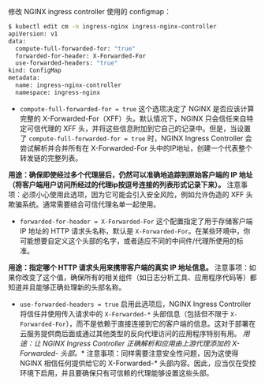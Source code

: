 修改 NGINX ingress controller 使用的 configmap：
```sh
$ kubectl edit cm -n ingress-nginx ingress-nginx-controller
apiVersion: v1
data:
  compute-full-forwarded-for: "true"
  forwarded-for-header: X-Forwarded-For
  use-forwarded-headers: "true"
kind: ConfigMap
metadata:
  name: ingress-nginx-controller
  namespace: ingress-nginx
```
- `compute-full-forwarded-for = true`
这个选项决定了 NGINX 是否应该计算完整的 X-Forwarded-For（XFF）头。默认情况下，NGINX 只会信任来自特定可信代理的 XFF 头，并将这些信息附加到它自己的记录中。但是，当设置了 `compute-full-forwarded-for = true` 时，NGINX Ingress Controller 会尝试解析并合并所有在 X-Forwarded-For 头中的IP地址，创建一个代表整个转发链的完整列表。

**用途：确保即使经过多个代理层后，仍然可以准确地追踪到原始客户端的 IP 地址（将客户端用户访问所经过的代理ip按逗号连接的列表形式记录下来）。**
注意事项：必须小心使用此选项，因为它可能会引入安全风险，例如允许伪造的 XFF 头欺骗系统。通常需要结合可信代理名单一起使用。

-  `forwarded-for-header = X-Forwarded-For`
这个配置指定了用于存储客户端 IP 地址的 HTTP 请求头名称，默认是 `X-Forwarded-For`。在某些环境中，你可能想要自定义这个头部的名字，或者适应不同的中间件/代理所使用的标准。

**用途：指定哪个 HTTP 请求头用来携带客户端的真实 IP 地址信息。**
注意事项：如果你改变了这个值，确保所有的相关组件（如日志分析工具、应用程序代码等）都知道并且能够正确处理新的头部名称。

- `use-forwarded-headers = true`
启用此选项后，NGINX Ingress Controller 将信任并使用传入请求中的 `X-Forwarded-*` 头部信息（包括但不限于 `X-Forwarded-For`），而不是依赖于直接连接到它的客户端的信息。这对于部署在云服务提供商后面或通过其他类型的反向代理访问的应用程序特别有用。
**用途：让 NGINX Ingress Controller 正确解析和应用由上游代理添加的 X-Forwarded-* 头部。**
注意事项：同样需要注意安全性问题，因为这使得 NGINX 相信任何提供给它的 X-Forwarded-* 头部内容。因此，应当仅在受控环境下启用，并且要确保只有可信赖的代理能够设置这些头部。